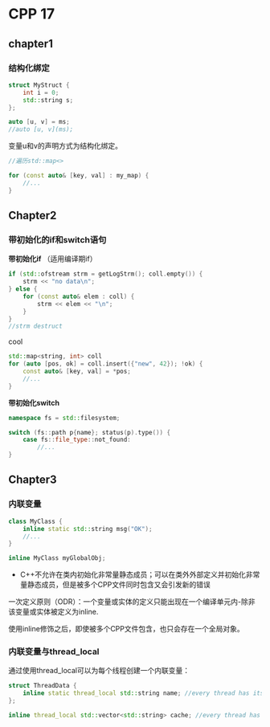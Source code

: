 # CPP 17

## chapter1

### **结构化绑定**

```c++
struct MyStruct {
	int i = 0;
	std::string s;
};

auto [u, v] = ms;
//auto [u, v](ms);
```

变量u和v的声明方式为结构化绑定。

```c++
//遍历std::map<>

for (const auto& [key, val] : my_map) {
	//...
}
```



## Chapter2

### 带初始化的if和switch语句

**带初始化if** （适用编译期if）

```c++
if (std::ofstream strm = getLogStrm(); coll.empty()) {
	strm << "no data\n";
} else {
	for (const auto& elem : coll) {
		strm << elem << "\n";
	}
}
//strm destruct
```



cool 

```c++
std::map<string, int> coll
for (auto [pos, ok] = coll.insert({"new", 42}); !ok) {
	const auto& [key, val] = *pos;
	//...
}
```



**带初始化switch**

```c++
namespace fs = std::filesystem;

switch (fs::path p{name}; status(p).type()) {
	case fs::file_type::not_found:
		//...
}
```



## Chapter3

### 内联变量

```c++
class MyClass {
	inline static std::string msg("OK");
	//...
}

inline MyClass myGlobalObj;
```

+ C++不允许在类内初始化非常量静态成员；可以在类外外部定义并初始化非常量静态成员，但是被多个CPP文件同时包含又会引发新的错误

一次定义原则（ODR）：一个变量或实体的定义只能出现在一个编译单元内-除非该变量或实体被定义为inline.

使用inline修饰之后，即使被多个CPP文件包含，也只会存在一个全局对象。

### **内联变量与thread_local**

通过使用thread_local可以为每个线程创建一个内联变量：

```C++
struct ThreadData {
	inline static thread_local std::string name; //every thread has its own name
};

inline thread_local std::vector<std::string> cache; //every thread has one cache
```







